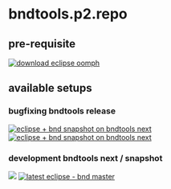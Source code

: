 # bndtools.p2.repo

## pre-requisite

<a href="https://wiki.eclipse.org/Eclipse_Installer" target="_blank"><img src="https://img.shields.io/badge/download%20eclipse%20oomph-480896?style=flat&link=https%3A%2F%2Fwiki.eclipse.org%2FEclipse_Oomph_Installer)" alt="download eclipse oomph"></a>

## available setups

### bugfixing bndtools release

<a href="eclipse+installer:https://klibio.github.io/bndtools.p2.repo/setup/config_bnd-master_ecl-latest.setup">
<img src="https://img.shields.io/static/v1?logo=eclipseide&label=eclipse%20%2B%20bndtools%20release&message=bndtools%20:%20master&style=for-the-badge&logoColor=white&labelColor=963508&color=gray"
alt="eclipse + bnd snapshot on bndtools next"/></a>

<a href="eclipse+installer:https://klibio.github.io/bndtools.p2.repo/setup/config_bnd-master_ecl-latest.setup">
<img src="https://img.shields.io/static/v1?logo=eclipseide&label=eclipse%20%2B%20bndtools%20snapshot&message=bndtools%20:%20master&style=for-the-badge&logoColor=white&labelColor=orange&color=gray"
alt="eclipse + bnd snapshot on bndtools next"/></a>

### development bndtools next / snapshot

<a href="eclipse+installer:https://klibio.github.io/bndtools.p2.repo/setup/config_bnd-next_ecl-latest.setup">
<img src="https://img.shields.io/static/v1?logo=eclipseide&label=eclipse%20%2B%20bndtools%20release&message=bndtools%20:%20next&style=for-the-badge&logoColor=white&labelColor=963508&color=lightgray"/></a>

<a href="eclipse+installer:https://klibio.github.io/bndtools.p2.repo/setup/config_bnd-master_ecl-latest.setup">
<img src="https://img.shields.io/static/v1?logo=eclipseide&label=eclipse%20%2B%20bndtools%20snapshot&message=bndtools%20:%20next/&style=for-the-badge&logoColor=white&labelColor=orange&color=lightgray"
alt="latest eclipse - bnd master"/></a>
